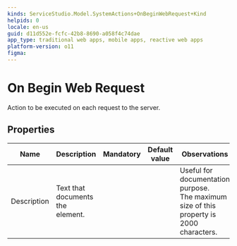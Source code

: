 ```yaml
---
kinds: ServiceStudio.Model.SystemActions+OnBeginWebRequest+Kind
helpids: 0
locale: en-us
guid: d11d552e-fcfc-42b8-8690-a058f4c74dae
app_type: traditional web apps, mobile apps, reactive web apps
platform-version: o11
figma:
---
```


# On Begin Web Request

Action to be executed on each request to the server.  

## Properties

<table markdown="1">
<thead>
<tr>
<th>Name</th>
<th>Description</th>
<th>Mandatory</th>
<th>Default value</th>
<th>Observations</th>
</tr>
</thead>
<tbody>
<tr>
<td title="Description">Description</td>
<td>Text that documents the element.</td>
<td></td>
<td></td>
<td>Useful for documentation purpose.<br/>The maximum size of this property is 2000 characters.</td>
</tr>
</tbody>
</table>


